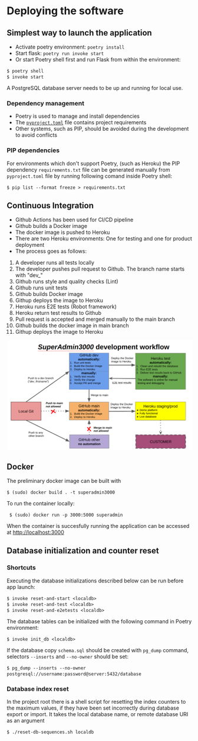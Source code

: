 # Deploying the software

## Simplest way to launch the application
- Activate poetry environment: `poetry install`
- Start flask: `poetry run invoke start`
- Or start Poetry shell first and run Flask from within the environment:
```
$ poetry shell
$ invoke start
```
A PostgreSQL database server needs to be up and running for local use.

### Dependency management

- Poetry is used to manage and install dependencies
- The [`pyproject.toml`](https://github.com/QueryAdmin-ohtu/SuperAdmin3000/blob/main/pyproject.toml) file contains project requirements
- Other systems, such as PIP, should be avoided during the development to avoid conflicts

### PIP dependencies

For environments which don't support Poetry, (such as Heroku) the PIP dependency `requirements.txt` file can be generated manually from `pyproject.toml` file by running following comand inside Poetry shell:
```
$ pip list --format freeze > requirements.txt
```
## Continuous Integration

- Github Actions has been used for CI/CD pipeline
- Github builds a Docker image
- The docker image is pushed to Heroku
- There are two Heroku environments: One for testing and one for product deployment
- The process goes as follows:

1. A developer runs all tests locally
1. The developer pushes pull request to Github. The branch name starts with "dev_"
1. Github runs style and quality checks (Lint)
1. Github runs unit tests
1. Github builds Docker image
1. Githup deploys the image to Heroku
1. Heroku runs E2E tests (Robot framework)
1. Heroku return test results to Github
1. Pull request is accepted and merged manually to the main branch
1. Github builds the docker image in main branch
1. Githup deploys the image to Heroku  
  
<img src="Images/DevelopmentWorkflow.png" width=720 />
  
## Docker
The preliminary docker image can be built with
```
$ (sudo) docker build . -t superadmin3000
```

To run the container locally:
```
 $ (sudo) docker run -p 3000:5000 superadmin

```
When the container is succesfully running the application can be accessed at [http://localhost:3000](http://localhost:3000)

## Database initialization and counter reset

### Shortcuts

Executing the database initializations described below can be run before app launch:
```
$ invoke reset-and-start <localdb>
$ invoke reset-and-test <localdb>
$ invoke reset-and-e2etests <localdb>
```

The database tables can be initialized with the following command in Poetry environment:
```
$ invoke init_db <localdb>
```

If the database copy `schema.sql` should be created with `pg_dump` command, selectors `--inserts` and `--no-owner` should be set:

```
$ pg_dump --inserts --no-owner postgresql://username:password@server:5432/database
```

### Database index reset

In the project root there is a shell script for resetting the index counters to the maximum values, if they have been set incorrectly during database export or import. It takes the local database name, or remote database URI as an argument

```
$ ./reset-db-sequences.sh localdb
```
